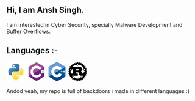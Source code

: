 ## Hi, I am Ansh Singh.

I am interested in Cyber Security, specially Malware Development and Buffer Overflows. 

## Languages :-
<img src="https://github.com/devicons/devicon/blob/master/icons/python/python-original.svg" alt="c" width="50" height="50"/> 
<img src="https://github.com/devicons/devicon/blob/master/icons/csharp/csharp-original.svg" alt="c" width="50" height="50"/> 
<img src="https://github.com/devicons/devicon/blob/master/icons/cplusplus/cplusplus-original.svg" alt="c" width="50" height="50"/>
<img src="https://github.com/devicons/devicon/blob/master/icons/rust/rust-plain.svg" alt="c" width="50" height="50"/>

Anddd yeah, my repo is full of backdoors i made in different languages :)
